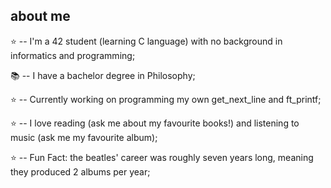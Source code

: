 ## about me

⭐ -- I'm a 42 student (learning C language) with no background in informatics and programming;

  📚 -- I have a bachelor degree in Philosophy;

⭐ -- Currently working on programming my own get_next_line and ft_printf;

⭐ -- I love reading (ask me about my favourite books!) and listening to music (ask me my favourite album);

⭐ -- Fun Fact: the beatles' career was roughly seven years long, meaning they produced 2 albums per year;
